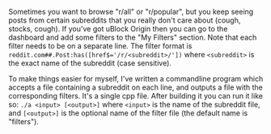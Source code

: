 Sometimes you want to browse "r/all" or "r/popular", but you keep seeing posts from certain subreddits that you really don't care about (cough, stocks, cough). If you've got uBlock Origin then you can go to the dashboard and add some filters to the "My Filters" section. Note that each filter needs to be on a separate line. The filter format is `reddit.com##.Post:has([href$='/r/<subreddit>/'])` where `<subreddit>` is the exact name of the subreddit (case sensitive).

To make things easier for myself, I've written a commandline program which accepts a file containing a subreddit on each line, and outputs a file with the corresponding filters. It's a single cpp file. After building it you can run it like so: `./a <input> [<output>]` where `<input>` is the name of the subreddit file, and `[<output>]` is the optional name of the filter file (the default name is "filters").
